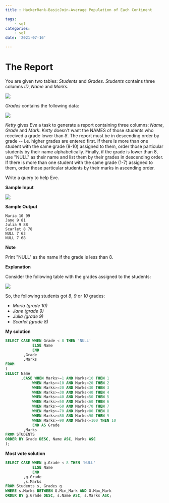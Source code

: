 ```yaml
---
title : HackerRank-BasicJoin-Average Population of Each Continent

tags:
    - sql
categories:
    - sql 
date: '2021-07-16'

---
```


# The Report

You are given two tables: _Students_ and _Grades_. _Students_ contains three columns _ID_, _Name_ and _Marks_.

![](https://s3.amazonaws.com/hr-challenge-images/12891/1443818166-a5c852caa0-1.png)

_Grades_ contains the following data:

![](https://s3.amazonaws.com/hr-challenge-images/12891/1443818137-69b76d805c-2.png)

_Ketty_  gives  _Eve_  a task to generate a report containing three columns:  _Name_,  _Grade_  and  _Mark_.  _Ketty_  doesn't want the NAMES of those students who received a grade lower than  _8_. The report must be in descending order by grade -- i.e. higher grades are entered first. If there is more than one student with the same grade (8-10) assigned to them, order those particular students by their name alphabetically. Finally, if the grade is lower than 8, use "NULL" as their name and list them by their grades in descending order. If there is more than one student with the same grade (1-7) assigned to them, order those particular students by their marks in ascending order.

Write a query to help Eve.

**Sample Input**

![](https://s3.amazonaws.com/hr-challenge-images/12891/1443818093-b79f376ec1-3.png)

**Sample Output**
```
Maria 10 99
Jane 9 81
Julia 9 88 
Scarlet 8 78
NULL 7 63
NULL 7 68
```

**Note**

Print "NULL" as the name if the grade is less than 8.

**Explanation**

Consider the following table with the grades assigned to the students:

![](https://s3.amazonaws.com/hr-challenge-images/12891/1443818026-0b3af8db30-4.png)

So, the following students got  _8_,  _9_  or  _10_  grades:

-   _Maria (grade 10)_
-   _Jane (grade 9)_
-   _Julia (grade 9)_
-   _Scarlet (grade 8)_

**My solution**

```sql
SELECT CASE WHEN Grade < 8 THEN 'NULL'
            ELSE Name
            END
        ,Grade
        ,Marks
FROM
(
SELECT Name
       ,CASE WHEN Marks>=1 AND Marks<10 THEN 1
            WHEN Marks>=10 AND Marks<20 THEN 2
            WHEN Marks>=20 AND Marks<30 THEN 3
            WHEN Marks>=30 AND Marks<40 THEN 4
            WHEN Marks>=40 AND Marks<50 THEN 5
            WHEN Marks>=50 AND Marks<60 THEN 6
            WHEN Marks>=60 AND Marks<70 THEN 7
            WHEN Marks>=70 AND Marks<80 THEN 8
            WHEN Marks>=80 AND Marks<90 THEN 9
            WHEN Marks>=90 AND Marks<=100 THEN 10
            END AS Grade
        ,Marks
FROM STUDENTS
ORDER BY Grade DESC, Name ASC, Marks ASC
);
```

**Most vote solution**

```sql
SELECT CASE WHEN g.Grade < 8 THEN 'NULL'
            ELSE Name
            END
        ,g.Grade
        ,s.Marks
FROM Students s, Grades g
WHERE s.Marks BETWEEN G.Min_Mark AND G.Max_Mark
ORDER BY g.Grade DESC, s.Name ASC, s.Marks ASC;
```




